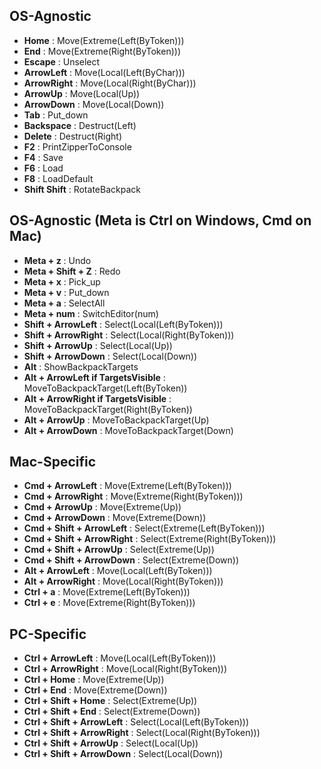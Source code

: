 ## OS-Agnostic

- **Home** : Move(Extreme(Left(ByToken)))
- **End** : Move(Extreme(Right(ByToken)))
- **Escape** : Unselect
- **ArrowLeft** : Move(Local(Left(ByChar)))
- **ArrowRight** : Move(Local(Right(ByChar)))
- **ArrowUp** : Move(Local(Up))
- **ArrowDown** : Move(Local(Down))
- **Tab** : Put_down
- **Backspace** : Destruct(Left)
- **Delete** : Destruct(Right)
- **F2** : PrintZipperToConsole
- **F4** : Save
- **F6** : Load
- **F8** : LoadDefault
- **Shift Shift** : RotateBackpack

## OS-Agnostic (Meta is Ctrl on Windows, Cmd on Mac)

- **Meta + z** : Undo
- **Meta + Shift + Z** : Redo
- **Meta + x** : Pick_up
- **Meta + v** : Put_down
- **Meta + a** : SelectAll
- **Meta + num** : SwitchEditor(num)
- **Shift + ArrowLeft** : Select(Local(Left(ByToken)))
- **Shift + ArrowRight** : Select(Local(Right(ByToken)))
- **Shift + ArrowUp** : Select(Local(Up))
- **Shift + ArrowDown** : Select(Local(Down))
- **Alt** : ShowBackpackTargets
- **Alt + ArrowLeft if TargetsVisible** : MoveToBackpackTarget(Left(ByToken))
- **Alt + ArrowRight if TargetsVisible** : MoveToBackpackTarget(Right(ByToken))
- **Alt + ArrowUp** : MoveToBackpackTarget(Up)
- **Alt + ArrowDown** : MoveToBackpackTarget(Down)

## Mac-Specific

- **Cmd + ArrowLeft** : Move(Extreme(Left(ByToken)))
- **Cmd + ArrowRight** : Move(Extreme(Right(ByToken)))
- **Cmd + ArrowUp** : Move(Extreme(Up))
- **Cmd + ArrowDown** : Move(Extreme(Down))
- **Cmd + Shift + ArrowLeft** : Select(Extreme(Left(ByToken)))
- **Cmd + Shift + ArrowRight** : Select(Extreme(Right(ByToken)))
- **Cmd + Shift + ArrowUp** : Select(Extreme(Up))
- **Cmd + Shift + ArrowDown** : Select(Extreme(Down))
- **Alt + ArrowLeft** : Move(Local(Left(ByToken)))
- **Alt + ArrowRight** : Move(Local(Right(ByToken)))
- **Ctrl + a** : Move(Extreme(Left(ByToken)))
- **Ctrl + e** : Move(Extreme(Right(ByToken)))

##  PC-Specific

- **Ctrl + ArrowLeft** : Move(Local(Left(ByToken)))
- **Ctrl + ArrowRight** : Move(Local(Right(ByToken)))
- **Ctrl + Home** : Move(Extreme(Up))
- **Ctrl + End** : Move(Extreme(Down))
- **Ctrl + Shift + Home** : Select(Extreme(Up))
- **Ctrl + Shift + End** : Select(Extreme(Down))
- **Ctrl + Shift + ArrowLeft** : Select(Local(Left(ByToken)))
- **Ctrl + Shift + ArrowRight** : Select(Local(Right(ByToken)))
- **Ctrl + Shift + ArrowUp** : Select(Local(Up))
- **Ctrl + Shift + ArrowDown** : Select(Local(Down))
